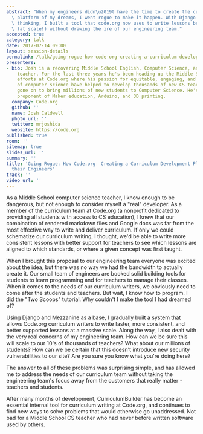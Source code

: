 ```yaml
---
abstract: "When my engineers didn\u2019t have the time to create the curriculum writing\
  \ platform of my dreams, I went rogue to make it happen. With Django and some creative\
  \ thinking, I built a tool that code.org now uses to write lessons better and faster\
  \ (at scale!) without drawing the ire of our engineering team."
accepted: true
category: talk
date: 2017-07-14 09:00
layout: session-details
permalink: /talk/going-rogue-how-code-org-creating-a-curriculum-development-platform-without-their-engineers/
presenters:
- bio: Josh is a recovering Middle School English, Computer Science, and Robotics
    teacher. For the last three years he's been heading up the Middle School curriculum
    efforts at Code.org where his passion for equitable, engaging, and authentic applications
    of computer science have helped to develop thousands of new CS teachers who have
    gone on to bring millions of new students to Computer Science. He's also a huge
    proponent of Maker education, Arduino, and 3D printing.
  company: Code.org
  github: ''
  name: Josh Caldwell
  photo_url: ''
  twitter: mrjoshida
  website: https://code.org
published: true
room: ''
sitemap: true
slides_url: ''
summary: ''
title: 'Going Rogue: How Code.org  Creating a Curriculum Development Platform Without
  their Engineers'
track: ''
video_url: ''
---
```


As a Middle School computer science teacher, I know enough to be dangerous, but not enough to consider myself a "real" developer. As a member of the curriculum team at Code.org (a nonprofit dedicated to providing all students with access to CS education), I knew that our combination of rendered markdown files and Google docs was far from the most effective way to write and deliver curriculum. If only we could schematize our curriculum writing, I thought,  we'd be able to write more consistent lessons with better support for teachers to see which lessons are aligned to which standards, or where a given concept was first taught.

When I brought this proposal to our engineering team everyone was excited about the idea, but there was no way we had the bandwidth to actually create it. Our small team of engineers are booked solid building tools for students to learn programming and for teachers to manage their classes. When it comes to the needs of our curriculum writers, we obviously need to come after the students and teachers. But wait, I know how to program. I did the "Two Scoops" tutorial. Why couldn't I make the tool I had dreamed of?

Using Django and Mezzanine as a base, I gradually built a system that allows Code.org curriculum writers to write faster, more consistent, and better supported lessons at a massive scale. Along the way, I also dealt with the very real concerns of my engineering team. How can we be sure this will scale to our 10's of thousands of teachers? What about our millions of students? How can we be certain that this doesn't introduce new security vulnerabilities to our site? Are you sure you know what you're doing here?

The answer to all of these problems was surprising simple, and has allowed me to address the needs of our curriculum team without taking the engineering team's focus away from the customers that really matter - teachers and students.

After many months of development, CurriculumBuilder has become an essential internal tool for curriculum writing at Code.org, and continues to find new ways to solve problems that would otherwise go unaddressed. Not bad for a Middle School CS teacher who had never before written software used by others.
